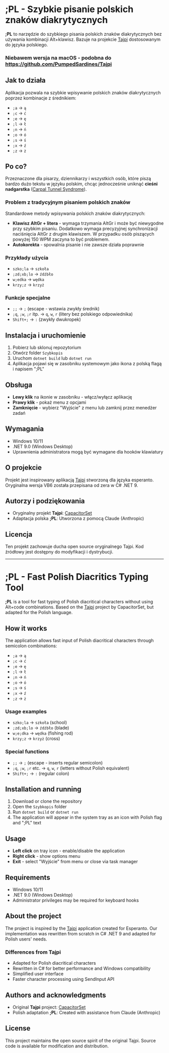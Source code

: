 # ;PL - Szybkie pisanie polskich znaków diakrytycznych

**;PL** to narzędzie do szybkiego pisania polskich znaków diakrytycznych bez używania kombinacji Alt+klawisz. Bazuje na projekcie [Tajpi](https://github.com/CapacitorSet/tajpi) dostosowanym do języka polskiego.

### Niebawem wersja na macOS - podobna do https://github.com/PumpedSardines/Tajpi 

## Jak to działa

Aplikacja pozwala na szybkie wpisywanie polskich znaków diakrytycznych poprzez kombinacje z średnikiem:

- `;a` → `ą`
- `;c` → `ć` 
- `;e` → `ę`
- `;l` → `ł`
- `;n` → `ń`
- `;o` → `ó`
- `;s` → `ś`
- `;x` → `ź`
- `;z` → `ż`

## Po co? 

Przeznaczone dla pisarzy, dziennikarzy i wszystkich osób, które piszą bardzo dużo tekstu w języku polskim, chcąc jednocześnie uniknąć **cieśni nadgarstka** ([Carpal Tunnel Syndrome](https://pl.wikipedia.org/wiki/Zesp%C3%B3%C5%82_cieśni_nadgarstka)).

### Problem z tradycyjnym pisaniem polskich znaków

Standardowe metody wpisywania polskich znaków diakrytycznych:
- **Klawisz AltGr + litera** - wymaga trzymania AltGr i może być niewygodne przy szybkim pisaniu. Dodatkowo wymaga precyzyjnej synchronizacji naciśnięcia AltGr z drugim klawiszem. W przypadku osób piszących powyżej 150 WPM zaczyna to być problemem. 
- **Autokorekta** - spowalnia pisanie i nie zawsze działa poprawnie

### Przykłady użycia

- `szko;la` → `szkoła`
- `;zd;xb;lo` → `źdźbło`  
- `w;edka` → `wędka`
- `krzy;z` → `krzyż`

### Funkcje specjalne

- `;;` → `;` (escape - wstawia zwykły średnik)
- `;q`, `;w`, `;r` itp. → `q`, `w`, `r` (litery bez polskiego odpowiednika)
- `Shift+;` → `:` (zwykły dwukropek)

## Instalacja i uruchomienie

1. Pobierz lub sklonuj repozytorium
2. Otwórz folder `Szybkopis`
3. Uruchom `dotnet build` lub `dotnet run`
4. Aplikacja pojawi się w zasobniku systemowym jako ikona z polską flagą i napisem ";PL"

## Obsługa

- **Lewy klik** na ikonie w zasobniku - włącz/wyłącz aplikację
- **Prawy klik** - pokaż menu z opcjami
- **Zamknięcie** - wybierz "Wyjście" z menu lub zamknij przez menedżer zadań

## Wymagania

- Windows 10/11
- .NET 9.0 (Windows Desktop)
- Uprawnienia administratora mogą być wymagane dla hooków klawiatury

## O projekcie

Projekt jest inspirowany aplikacją [Tajpi](https://github.com/CapacitorSet/tajpi) stworzoną dla języka esperanto. Oryginalna wersja VB6 została przepisana od zera w C# .NET 9.

## Autorzy i podziękowania

- Oryginalny projekt **Tajpi**: [CapacitorSet](https://github.com/CapacitorSet/tajpi)
- Adaptacja polska **;PL**: Utworzona z pomocą Claude (Anthropic)

## Licencja

Ten projekt zachowuje ducha open source oryginalnego Tajpi. Kod źródłowy jest dostępny do modyfikacji i dystrybucji.

---

# ;PL - Fast Polish Diacritics Typing Tool

**;PL** is a tool for fast typing of Polish diacritical characters without using Alt+code combinations. Based on the [Tajpi](https://github.com/CapacitorSet/tajpi) project by CapacitorSet, but adapted for the Polish language.

## How it works

The application allows fast input of Polish diacritical characters through semicolon combinations:

- `;a` → `ą`
- `;c` → `ć` 
- `;e` → `ę`
- `;l` → `ł`
- `;n` → `ń`
- `;o` → `ó`
- `;s` → `ś`
- `;x` → `ź`
- `;z` → `ż`

### Usage examples

- `szko;la` → `szkoła` (school)
- `;zd;xb;lo` → `źdźbło` (blade)
- `w;e;dka` → `wędka` (fishing rod)
- `krzy;z` → `krzyż` (cross)

### Special functions

- `;;` → `;` (escape - inserts regular semicolon)
- `;q`, `;w`, `;r` etc. → `q`, `w`, `r` (letters without Polish equivalent)
- `Shift+;` → `:` (regular colon)

## Installation and running

1. Download or clone the repository
2. Open the `Szybkopis` folder
3. Run `dotnet build` or `dotnet run`
4. The application will appear in the system tray as an icon with Polish flag and ";PL" text

## Usage

- **Left click** on tray icon - enable/disable the application
- **Right click** - show options menu
- **Exit** - select "Wyjście" from menu or close via task manager

## Requirements

- Windows 10/11
- .NET 9.0 (Windows Desktop)
- Administrator privileges may be required for keyboard hooks

## About the project

The project is inspired by the [Tajpi](https://github.com/CapacitorSet/tajpi) application created for Esperanto. Our implementation was rewritten from scratch in C# .NET 9 and adapted for Polish users' needs.

### Differences from Tajpi

- Adapted for Polish diacritical characters
- Rewritten in C# for better performance and Windows compatibility
- Simplified user interface  
- Faster character processing using SendInput API

## Authors and acknowledgments

- Original **Tajpi** project: [CapacitorSet](https://github.com/CapacitorSet/tajpi)
- Polish adaptation **;PL**: Created with assistance from Claude (Anthropic)

## License

This project maintains the open source spirit of the original Tajpi. Source code is available for modification and distribution.
